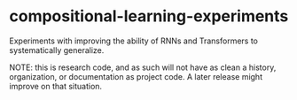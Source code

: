 # compositional-learning-experiments
Experiments with improving the ability of RNNs and Transformers to systematically generalize.

NOTE: this is research code, and as such will not have as clean a history, organization, or documentation as project code.
A later release might improve on that situation.

